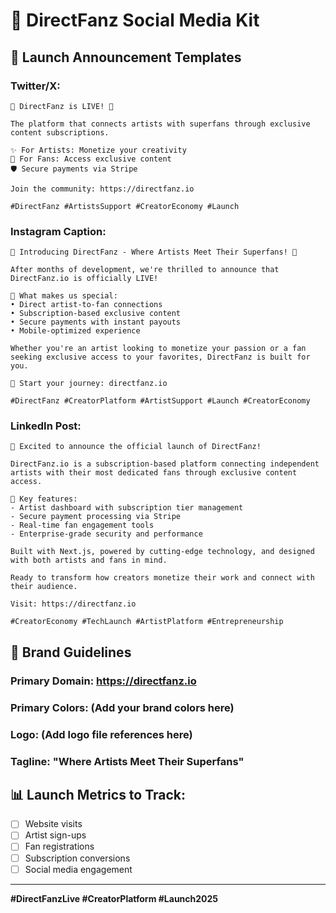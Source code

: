# 🎉 DirectFanz Social Media Kit

## 📱 Launch Announcement Templates

### Twitter/X:
```
🎉 DirectFanz is LIVE! 🚀

The platform that connects artists with superfans through exclusive content subscriptions.

✨ For Artists: Monetize your creativity
🎯 For Fans: Access exclusive content
🛡️ Secure payments via Stripe

Join the community: https://directfanz.io

#DirectFanz #ArtistsSupport #CreatorEconomy #Launch
```

### Instagram Caption:
```
🎨 Introducing DirectFanz - Where Artists Meet Their Superfans! 🌟

After months of development, we're thrilled to announce that DirectFanz.io is officially LIVE! 

💫 What makes us special:
• Direct artist-to-fan connections
• Subscription-based exclusive content
• Secure payments with instant payouts
• Mobile-optimized experience

Whether you're an artist looking to monetize your passion or a fan seeking exclusive access to your favorites, DirectFanz is built for you.

🔗 Start your journey: directfanz.io

#DirectFanz #CreatorPlatform #ArtistSupport #Launch #CreatorEconomy
```

### LinkedIn Post:
```
🚀 Excited to announce the official launch of DirectFanz!

DirectFanz.io is a subscription-based platform connecting independent artists with their most dedicated fans through exclusive content access.

🎯 Key features:
- Artist dashboard with subscription tier management
- Secure payment processing via Stripe
- Real-time fan engagement tools
- Enterprise-grade security and performance

Built with Next.js, powered by cutting-edge technology, and designed with both artists and fans in mind.

Ready to transform how creators monetize their work and connect with their audience.

Visit: https://directfanz.io

#CreatorEconomy #TechLaunch #ArtistPlatform #Entrepreneurship
```

## 🎨 Brand Guidelines

### Primary Domain: https://directfanz.io
### Primary Colors: (Add your brand colors here)
### Logo: (Add logo file references here)
### Tagline: "Where Artists Meet Their Superfans"

## 📊 Launch Metrics to Track:
- [ ] Website visits
- [ ] Artist sign-ups
- [ ] Fan registrations  
- [ ] Subscription conversions
- [ ] Social media engagement

---
**#DirectFanzLive #CreatorPlatform #Launch2025**
